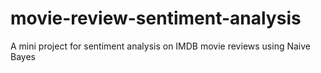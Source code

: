 # movie-review-sentiment-analysis
A mini project for sentiment analysis on IMDB movie reviews using Naive Bayes
